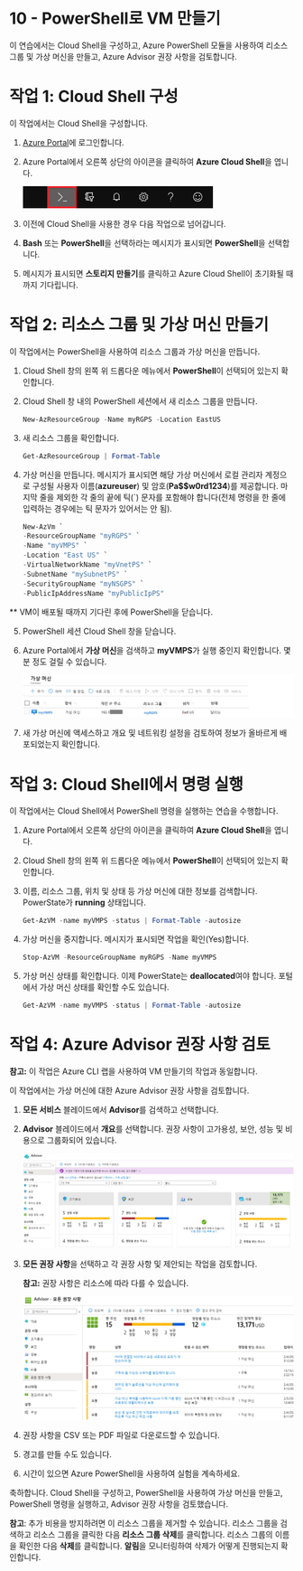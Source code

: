 ﻿---
wts:
    title: '10 - PowerShell로 VM 만들기'
    module: '모듈 02 - 핵심 Azure 서비스'
---
# 10 - PowerShell로 VM 만들기

이 연습에서는 Cloud Shell을 구성하고, Azure PowerShell 모듈을 사용하여 리소스 그룹 및 가상 머신을 만들고, Azure Advisor 권장 사항을 검토합니다. 

# 작업 1: Cloud Shell 구성

이 작업에서는 Cloud Shell을 구성합니다. 

1. [Azure Portal](https://portal.azure.com)에 로그인합니다.

2. Azure Portal에서 오른쪽 상단의 아이콘을 클릭하여 **Azure Cloud Shell**을 엽니다.

    ![Azure Portal의 Azure Cloud Shell 아이콘 스크린샷.](../images/1002.png)

3. 이전에 Cloud Shell을 사용한 경우 다음 작업으로 넘어갑니다. 

4. **Bash** 또는 **PowerShell**을 선택하라는 메시지가 표시되면 **PowerShell**을 선택합니다. 

5. 메시지가 표시되면 **스토리지 만들기**를 클릭하고 Azure Cloud Shell이 초기화될 때까지 기다립니다. 

# 작업 2: 리소스 그룹 및 가상 머신 만들기

이 작업에서는 PowerShell을 사용하여 리소스 그룹과 가상 머신을 만듭니다.  

1. Cloud Shell 창의 왼쪽 위 드롭다운 메뉴에서 **PowerShell**이 선택되어 있는지 확인합니다.

2. Cloud Shell 창 내의 PowerShell 세션에서 새 리소스 그룹을 만듭니다. 

    ```PowerShell
    New-AzResourceGroup -Name myRGPS -Location EastUS
    ```

3. 새 리소스 그룹을 확인합니다. 

    ```PowerShell
    Get-AzResourceGroup | Format-Table
    ```

4. 가상 머신을 만듭니다. 메시지가 표시되면 해당 가상 머신에서 로컬 관리자 계정으로 구성될 사용자 이름(**azureuser**) 및 암호(**Pa$$w0rd1234**)를 제공합니다. 마지막 줄을 제외한 각 줄의 끝에 틱(`) 문자를 포함해야 합니다(전체 명령을 한 줄에 입력하는 경우에는 틱 문자가 있어서는 안 됨).

    ```PowerShell
    New-AzVm `
    -ResourceGroupName "myRGPS" `
    -Name "myVMPS" `
    -Location "East US" `
    -VirtualNetworkName "myVnetPS" `
    -SubnetName "mySubnetPS" `
    -SecurityGroupName "myNSGPS" `
    -PublicIpAddressName "myPublicIpPS"
    ```
** VM이 배포될 때까지 기다린 후에 PowerShell을 닫습니다.

5. PowerShell 세션 Cloud Shell 창을 닫습니다.

6. Azure Portal에서 **가상 머신**을 검색하고 **myVMPS**가 실행 중인지 확인합니다. 몇 분 정도 걸릴 수 있습니다.

    ![실행 중인 상태의 myVMPS가 있는 가상 머신 페이지의 스크린샷.](../images/1001.png)

7. 새 가상 머신에 액세스하고 개요 및 네트워킹 설정을 검토하여 정보가 올바르게 배포되었는지 확인합니다. 

# 작업 3: Cloud Shell에서 명령 실행

이 작업에서는 Cloud Shell에서 PowerShell 명령을 실행하는 연습을 수행합니다. 

1. Azure Portal에서 오른쪽 상단의 아이콘을 클릭하여 **Azure Cloud Shell**을 엽니다.

2. Cloud Shell 창의 왼쪽 위 드롭다운 메뉴에서 **PowerShell**이 선택되어 있는지 확인합니다.

3. 이름, 리소스 그룹, 위치 및 상태 등 가상 머신에 대한 정보를 검색합니다. PowerState가 **running** 상태입니다.

    ```PowerShell
    Get-AzVM -name myVMPS -status | Format-Table -autosize
    ```

4. 가상 머신을 중지합니다. 메시지가 표시되면 작업을 확인(Yes)합니다. 

    ```PowerShell
    Stop-AzVM -ResourceGroupName myRGPS -Name myVMPS
    ```

5. 가상 머신 상태를 확인합니다. 이제 PowerState는 **deallocated**여야 합니다. 포털에서 가상 머신 상태를 확인할 수도 있습니다. 

    ```PowerShell
    Get-AzVM -name myVMPS -status | Format-Table -autosize
    ```

# 작업 4: Azure Advisor 권장 사항 검토

**참고:** 이 작업은 Azure CLI 랩을 사용하여 VM 만들기의 작업과 동일합니다. 

이 작업에서는 가상 머신에 대한 Azure Advisor 권장 사항을 검토합니다. 

1. **모든 서비스** 블레이드에서 **Advisor**를 검색하고 선택합니다. 

2. **Advisor** 블레이드에서 **개요**를 선택합니다. 권장 사항이 고가용성, 보안, 성능 및 비용으로 그룹화되어 있습니다. 

    ![Advisor 개요 페이지의 스크린샷. ](../images/1003.png)

3. **모든 권장 사항**을 선택하고 각 권장 사항 및 제안되는 작업을 검토합니다. 

    **참고:** 권장 사항은 리소스에 따라 다를 수 있습니다. 

    ![Advisor 모든 권장 사항 페이지의 스크린샷. ](../images/1004.png)

4. 권장 사항을 CSV 또는 PDF 파일로 다운로드할 수 있습니다. 

5. 경고를 만들 수도 있습니다. 

6. 시간이 있으면 Azure PowerShell을 사용하여 실험을 계속하세요. 

축하합니다. Cloud Shell을 구성하고, PowerShell을 사용하여 가상 머신을 만들고, PowerShell 명령을 실행하고, Advisor 권장 사항을 검토했습니다.

**참고**: 추가 비용을 방지하려면 이 리소스 그룹을 제거할 수 있습니다. 리소스 그룹을 검색하고 리소스 그룹을 클릭한 다음 **리소스 그룹 삭제**를 클릭합니다. 리소스 그룹의 이름을 확인한 다음 **삭제**를 클릭합니다. **알림**을 모니터링하여 삭제가 어떻게 진행되는지 확인합니다.

